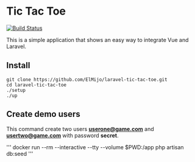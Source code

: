 # Tic Tac Toe

[![Build Status](https://travis-ci.org/ElMijo/laravel-tic-tac-toe.svg?branch=master)](https://travis-ci.org/ElMijo/laravel-tic-tac-toe)

This is a simple application that shows an easy way to integrate Vue and Laravel.

## Install

```
git clone https://github.com/ElMijo/laravel-tic-tac-toe.git
cd laravel-tic-tac-toe
./setup
./up
```

## Create demo users

This command create two users **userone@game.com** and **usertwo@game.com** with password **secret**.

'''
docker run --rm --interactive --tty --volume $PWD:/app php artisan db:seed
'''
